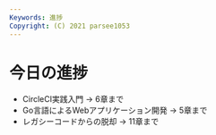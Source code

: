 ```yaml
---
Keywords: 進捗
Copyright: (C) 2021 parsee1053
---
```


# 今日の進捗
* CircleCI実践入門 → 6章まで
* Go言語によるWebアプリケーション開発 → 5章まで
* レガシーコードからの脱却 → 11章まで
